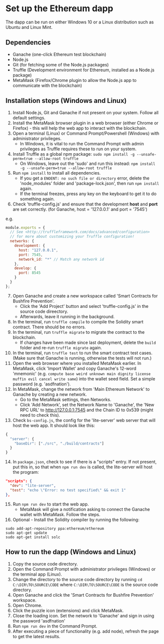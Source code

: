 # Set up the Ethereum dapp

The dapp can be run on either Windows 10 or a Linux distribution such as Ubuntu and Linux Mint.

## Dependencies

* Ganache (one-click Ethereum test blockchain)
* Node.js
* Git (for fetching some of the Node.js packages)
* Truffle (Development environment for Ethereum, installed as a Node.js package)
* MetaMask (Firefox/Chrome plugin to allow the Node.js app to communicate with the blockchain)

## Installation steps (Windows and Linux)

1. Install Node.js, Git and Ganache if not present on your system. Follow all default settings.
2. Install the MetaMask browser plugin in a web browser (either Chrome or Firefox) - this will help the web app to interact with the blockchain.
3. Open a terminal (Linux) or Command Prompt/Powershell (Windows) with administrator privileges.
    * In Windows, it is vital to run the Command Prompt with admin privileges as Truffle requires these to run on your system.
4. Install Truffle as a global npm package: `sudo npm install -g --unsafe-perm=true --allow-root truffle`
    * On Windows, leave out the 'sudo' and run this instead: `npm install -g --unsafe-perm=true --allow-root truffle`
5. Run `npm install` to install all dependencies.
    * If you get a `ENOENT: no such file or directory` error, delete the 'node_modules' folder and 'package-lock.json', then run `npm install` again. 
    * If the terminal freezes, press any key on the keyboard to get it to do something again.
6. Check 'truffle-config.js' and ensure that the development **host** and **port** are set correctly. (for Ganache, host = '127.0.0.1' and port = '7545')

e.g.

```js
module.exports = {
  // See <http://truffleframework.com/docs/advanced/configuration>
  // for more about customizing your Truffle configuration!
  networks: {
    development: {
      host: "127.0.0.1",
      port: 7545,
      network_id: "*" // Match any network id
    },
    develop: {
      port: 8545
    }
  }
};
```

7. Open Ganache and create a new workspace called 'Smart Contracts for Bushfire Prevention'. 
    * Click the 'Add Project' button and select 'truffle-config.js' in the source code direectory.
    * Afterwards, leave it running in the background.
8. In the terminal, run `truffle compile` to compile the Solidity smart contract. There should be no errors.
9. In the terminal, run `truffle migrate` to migrate the contract to the blockchain.
    * If changes have been made since last deployment, delete the `build` folder and re-run `truffle migrate` again.
10. In the terminal, run `truffle test` to run the smart contract test cases. (Make sure that Ganache is running, otherwise the tests will not run.)
11. Open the web browser where you installed MetaMask earlier. In MetaMask, click 'Import Wallet' and copy Ganache's 12-word 'mnemonic' (e.g. `compute base weird unknown main dignity license muffin evil cancel write same`) into the wallet seed field. Set a simple password (e.g. 'asdfnation').
12. In MetaMask, change the network from 'Main Ethereum Network' to Ganache by creating a new network.
    * Go to the MetaMask settings, then Networks.
    * Click 'Add Network', set the Network Name to 'Ganache', the 'New RPC URL' to http://127.0.0.1:7545 and the Chain ID to 0x539 (might need to check this).
13. Check `bs-config.js`, the config for the 'lite-server' web server that will host the web app. It should look like this:

```js
{
  "server": {
    "baseDir": ["./src", "./build/contracts"]
  }
}
```

14. In `package.json`, check to see if there is a "scripts" entry. If not present, put this in, so that when `npm run dev` is called, the lite-server will host the program:

```json
"scripts": {
  "dev": "lite-server",
  "test": "echo \"Error: no test specified\" && exit 1"
},
```

15. Run `npm run dev` to start the web app.
    * MetaMask will give a notification asking to connect the Ganache wallet with MetaMask. Follow the steps.
16. Optional - Install the Solidity compiler by running the following:

```
sudo add-apt-repository ppa:ethereum/ethereum
sudo apt-get update
sudo apt-get install solc
```

## How to run the dapp (Windows and Linux)

1. Copy the source code directory.
2. Open the Command Prompt with administrator privileges (Windows) or the terminal app (Linux).
3. Change the directory to the source code directory by running `cd C:\DIR\TO\SOURCE\CODE` where `C:\DIR\TO\SOURCE\CODE` is the source code directory.
4. Open Ganache and click the 'Smart Contracts for Bushfire Prevention' workspace.
5. Open Chrome.
6. Click the puzzle icon (extensions) and click MetaMask.
7. Close the loading icon. Set the network to 'Ganache' and sign in using the password 'asdfnation'
8. Run `npm run dev` in the Command Prompt.
9. After executing a piece of functionality (e.g. add node), refresh the page to get the latest results.
